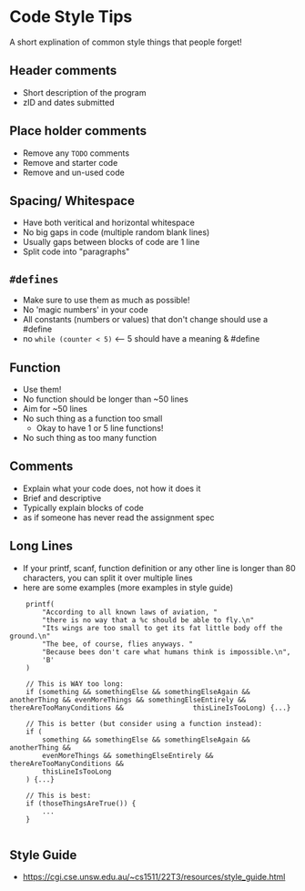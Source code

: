 # Code Style Tips
A short explination of common style things that people forget!

## Header comments
- Short description of the program
- zID and dates submitted

## Place holder comments
- Remove any `TODO` comments
- Remove and starter code
- Remove and un-used code

## Spacing/ Whitespace
- Have both veritical and horizontal whitespace
- No big gaps in code (multiple random blank lines)
- Usually gaps between blocks of code are 1 line
- Split code into "paragraphs"

## `#defines`
- Make sure to use them as much as possible!
- No 'magic numbers' in your code
- All constants (numbers or values) that don't change should use a #define
- no `while (counter < 5)` <-- 5 should have a meaning & #define

## Function
- Use them!
- No function should be longer than ~50 lines 
- Aim for ~50 lines
- No such thing as a function too small 
    - Okay to have 1 or 5 line functions!
- No such thing as too many function

## Comments
- Explain what your code does, not how it does it 
- Brief and descriptive
- Typically explain blocks of code
- as if someone has never read the assignment spec

## Long Lines
- If your printf, scanf, function definition or any other line is longer than 80 characters,
you can split it over multiple lines
- here are some examples (more examples in style guide)

```
    printf(
        "According to all known laws of aviation, "
        "there is no way that a %c should be able to fly.\n"
        "Its wings are too small to get its fat little body off the ground.\n"
        "The bee, of course, flies anyways. "
        "Because bees don't care what humans think is impossible.\n",
        'B'
    )
    
    // This is WAY too long:
    if (something && somethingElse && somethingElseAgain && anotherThing && evenMoreThings && somethingElseEntirely && thereAreTooManyConditions &&                 thisLineIsTooLong) {...}

    // This is better (but consider using a function instead):
    if (
        something && somethingElse && somethingElseAgain && anotherThing &&
        evenMoreThings && somethingElseEntirely && thereAreTooManyConditions &&
        thisLineIsTooLong
    ) {...}

    // This is best:
    if (thoseThingsAreTrue()) {
        ...
    }
    
```


## Style Guide
- https://cgi.cse.unsw.edu.au/~cs1511/22T3/resources/style_guide.html
